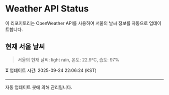 
# Weather API Status

이 리포지토리는 OpenWeather API를 사용하여 서울의 날씨 정보를 자동으로 업데이트합니다.

## 현재 서울 날씨
> 서울의 현재 날씨: light rain, 온도: 22.9°C, 습도: 97%

⏳ 업데이트 시간: 2025-09-24 22:06:24 (KST)

---
자동 업데이트 봇에 의해 관리됩니다.
